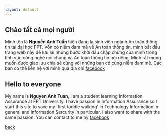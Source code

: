 ```yaml
---
layout: default
---
```


## Chào tất cả mọi người

Mình tên là **Nguyễn Anh Tuấn** hiện đang là sinh viên ngành An toàn thông tin tại đại học FPT.
Vốn có niềm đam mê về An toàn thông tin, mình bắt đầu trang web này để lưu lại những bước khởi đầu chập chững của mình trong lĩnh vực công nghệ nói chung và An toàn thông tin nói riêng. Mình rất mong muốn được giao lưu chia sẻ cũng với những bạn có cùng niềm đam mê.
Các bạn có thể liên hệ với mình qua  địa chỉ [facebook](https://fb.com/NguyenAnhTuanPage)

## Hello to everyone
My name is **Nguyen Anh Tuan**, I am a student learning Information Assurance at FPT University.
I have passion in Information Assurance so I start this site to save my 'first toddle walking' in Technology Information in general and Information Sercurity in particular. I also want to share with the same passion.
You can contact to me by [facebook](https://fb.com/NguyenAnhTuanPage)

[back](./)
